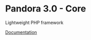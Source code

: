 # Pandora 3.0 - Core

Lightweight PHP framework

[Documentation](https://nescafe62.github.io/pandora3 "Pandora 3 documentation")
